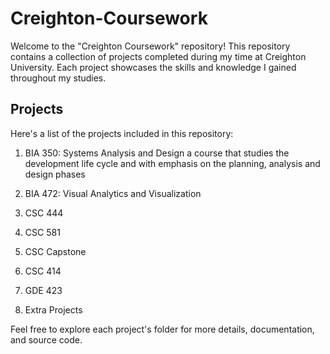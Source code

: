 # Creighton-Coursework

Welcome to the "Creighton Coursework" repository! This repository contains a collection of projects completed during my time at Creighton University. Each project showcases the skills and knowledge I gained throughout my studies.

## Projects

Here's a list of the projects included in this repository:

1. BIA 350: Systems Analysis and Design
   a course that studies the development life cycle and with emphasis on the planning, analysis and design phases

2. BIA 472: Visual Analytics and Visualization

3. CSC 444
4. CSC 581
5. CSC Capstone
6. CSC 414
7. GDE 423
8. Extra Projects

Feel free to explore each project's folder for more details, documentation, and source code.
